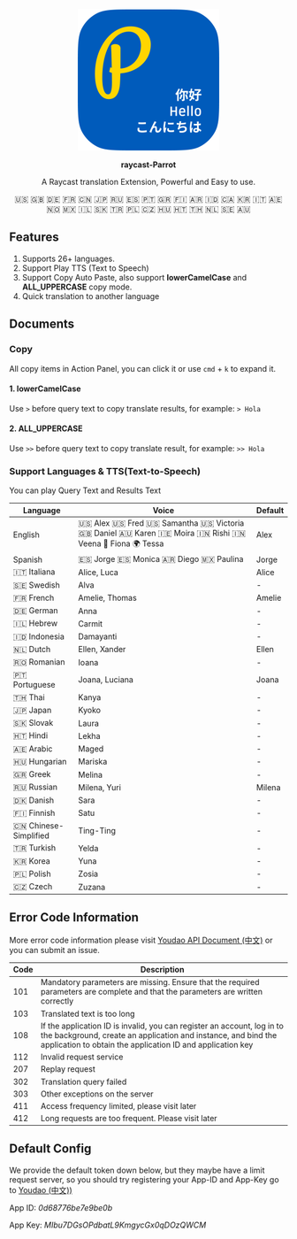 <p align="center">
  <img src="./assets/parrot-icon.png" width="256"/>
</p>
<p align="center">
  <strong>raycast-Parrot</strong>
</p>
<p align="center">A Raycast translation Extension, Powerful and Easy to use. </p>
<p align="center">🇺🇸 🇬🇧 🇩🇪 🇫🇷 🇨🇳 🇯🇵 🇷🇺 🇪🇸 🇵🇹 🇬🇷 🇫🇮 🇦🇷 🇮🇩 🇨🇦 🇰🇷 🇮🇹 🇦🇪 🇳🇴 🇲🇽 🇮🇱 🇸🇰 🇹🇷 🇵🇱 🇨🇿 🇭🇺 🇭🇹 🇹🇭 🇳🇱 🇸🇪 🇦🇺</p>

## Features
1. Supports 26+ languages.
2. Support Play TTS (Text to Speech)
3. Support Copy Auto Paste, also support **lowerCamelCase** and **ALL_UPPERCASE** copy mode.
4. Quick translation to another language

## Documents
### Copy

All copy items in Action Panel, you can click it or use `cmd` + `k` to expand it.

#### 1. lowerCamelCase
Use ```>``` before query text to copy translate results, for example: `> Hola`

#### 2. ALL_UPPERCASE
Use ```>>``` before query text to copy translate result, for example: `>> Hola`

### Support Languages & TTS(Text-to-Speech)
You can play Query Text and Results Text

|Language| Voice | Default |
| -----------| ----------- | ----------- |
| English | 🇺🇸 Alex 🇺🇸 Fred 🇺🇸 Samantha 🇺🇸 Victoria 🇬🇧 Daniel 🇦🇺 Karen 🇮🇪 Moira 🇮🇳 Rishi 🇮🇳 Veena 🏴󠁧󠁢󠁳󠁣󠁴󠁿 Fiona 🌍 Tessa| Alex |
| Spanish | 🇪🇸 Jorge 🇪🇸 Monica 🇦🇷 Diego 🇲🇽 Paulina | Jorge |
| 🇮🇹 Italiana | Alice, Luca | Alice |
| 🇸🇪 Swedish | Alva| - | 
| 🇫🇷 French | Amelie, Thomas|Amelie|
| 🇩🇪 German |Anna| -|  
| 🇮🇱 Hebrew |Carmit|-|  
| 🇮🇩 Indonesia |Damayanti|-|
| 🇳🇱 Dutch |Ellen, Xander | Ellen|
| 🇷🇴 Romanian |Ioana|-| 
| 🇵🇹 Portuguese |Joana, Luciana|  Joana|
| 🇹🇭 Thai |Kanya| -|  
| 🇯🇵 Japan |Kyoko| -|
| 🇸🇰 Slovak |Laura|- |
| 🇭🇹 Hindi |Lekha| - |
| 🇦🇪 Arabic |Maged|-| 
| 🇭🇺 Hungarian |Mariska|-|  
| 🇬🇷 Greek |Melina|-|  
| 🇷🇺 Russian |Milena, Yuri |Milena|   
| 🇩🇰 Danish |Sara|-|
| 🇫🇮 Finnish |Satu|-| 
| 🇨🇳 Chinese-Simplified | Ting-Ting |-| 
| 🇹🇷 Turkish |Yelda|-| 
| 🇰🇷 Korea |Yuna|-|
| 🇵🇱 Polish |Zosia|-|
| 🇨🇿 Czech |Zuzana|-| 

## Error Code Information
More error code information please visit [Youdao API Document (中文)](https://ai.youdao.com/DOCSIRMA/html/自然语言翻译/API文档/文本翻译服务/文本翻译服务-API文档.html)
or you can submit an issue.

|Code |    Description|
| ----------- | ----------- |
|101 | Mandatory parameters are missing. Ensure that the required parameters are complete and that the parameters are written correctly|
|103|  Translated text is too long|
|108|  If the application ID is invalid, you can register an account, log in to the background, create an application and instance, and bind the application to obtain the application ID and application key|
|112|  Invalid request service|
|207|  Replay request|
|302|  Translation query failed|
|303|  Other exceptions on the server|
|411|  Access frequency limited, please visit later|
|412|  Long requests are too frequent. Please visit later|

## Default Config
We provide the default token down below, but they maybe have a limit request server, so you should try registering your App-ID and App-Key go to [Youdao (中文))](https://ai.youdao.com/#/)

App ID: *0d68776be7e9be0b*

App Key: *MIbu7DGsOPdbatL9KmgycGx0qDOzQWCM*
